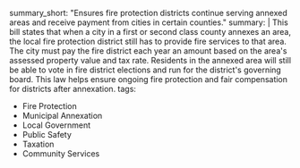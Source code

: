 summary_short: "Ensures fire protection districts continue serving annexed areas and receive payment from cities in certain counties."
summary: |
  This bill states that when a city in a first or second class county annexes an area, the local fire protection district still has to provide fire services to that area. The city must pay the fire district each year an amount based on the area's assessed property value and tax rate. Residents in the annexed area will still be able to vote in fire district elections and run for the district's governing board. This law helps ensure ongoing fire protection and fair compensation for districts after annexation.
tags:
  - Fire Protection
  - Municipal Annexation
  - Local Government
  - Public Safety
  - Taxation
  - Community Services

